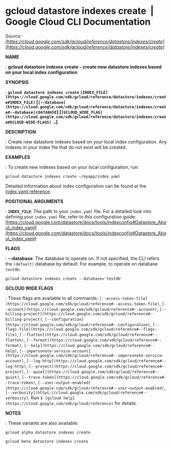 # gcloud datastore indexes create  |  Google Cloud CLI Documentation

*Source: [https://cloud.google.com/sdk/gcloud/reference/datastore/indexes/create](https://cloud.google.com/sdk/gcloud/reference/datastore/indexes/create)*

**NAME**

: **gcloud datastore indexes create - create new datastore indexes based on your local index configuration**

**SYNOPSIS**

: **`gcloud datastore indexes create` `[INDEX_FILE](https://cloud.google.com/sdk/gcloud/reference/datastore/indexes/create#INDEX_FILE)` [`[--database](https://cloud.google.com/sdk/gcloud/reference/datastore/indexes/create#--database)`=`DATABASE`] [`[GCLOUD_WIDE_FLAG](https://cloud.google.com/sdk/gcloud/reference/datastore/indexes/create#GCLOUD-WIDE-FLAGS) …`]**

**DESCRIPTION**

: Create new datastore indexes based on your local index configuration. Any
indexes in your index file that do not exist will be created.

**EXAMPLES**

: To create new indexes based on your local configuration, run:

```
gcloud datastore indexes create ~/myapp/index.yaml
```

Detailed information about index configuration can be found at the [index.yaml
reference](https://cloud.google.com/datastore/docs/tools/indexconfig).

**POSITIONAL ARGUMENTS**

: **`INDEX_FILE`**:
The path to your `index.yaml` file. For a detailed look into defining
your `index.yaml` file, refer to this configuration guide: [https://cloud.google.com/datastore/docs/tools/indexconfig#Datastore_About_index_yaml](https://cloud.google.com/datastore/docs/tools/indexconfig#Datastore_About_index_yaml)

**FLAGS**

: **--database**:
The database to operate on. If not specified, the CLI refers the
`(default)` database by default.
For example, to operate on database `testdb`:

```
gcloud datastore indexes create --database='testdb'
```

**GCLOUD WIDE FLAGS**

: These flags are available to all commands: `[--access-token-file](https://cloud.google.com/sdk/gcloud/reference#--access-token-file)`,
`[--account](https://cloud.google.com/sdk/gcloud/reference#--account)`, `[--billing-project](https://cloud.google.com/sdk/gcloud/reference#--billing-project)`,
`[--configuration](https://cloud.google.com/sdk/gcloud/reference#--configuration)`,
`[--flags-file](https://cloud.google.com/sdk/gcloud/reference#--flags-file)`,
`[--flatten](https://cloud.google.com/sdk/gcloud/reference#--flatten)`, `[--format](https://cloud.google.com/sdk/gcloud/reference#--format)`, `[--help](https://cloud.google.com/sdk/gcloud/reference#--help)`, `[--impersonate-service-account](https://cloud.google.com/sdk/gcloud/reference#--impersonate-service-account)`,
`[--log-http](https://cloud.google.com/sdk/gcloud/reference#--log-http)`,
`[--project](https://cloud.google.com/sdk/gcloud/reference#--project)`, `[--quiet](https://cloud.google.com/sdk/gcloud/reference#--quiet)`, `[--trace-token](https://cloud.google.com/sdk/gcloud/reference#--trace-token)`, `[--user-output-enabled](https://cloud.google.com/sdk/gcloud/reference#--user-output-enabled)`,
`[--verbosity](https://cloud.google.com/sdk/gcloud/reference#--verbosity)`.
Run `$ [gcloud help](https://cloud.google.com/sdk/gcloud/reference)` for details.

**NOTES**

: These variants are also available:

```
gcloud alpha datastore indexes create
```

```
gcloud beta datastore indexes create
```